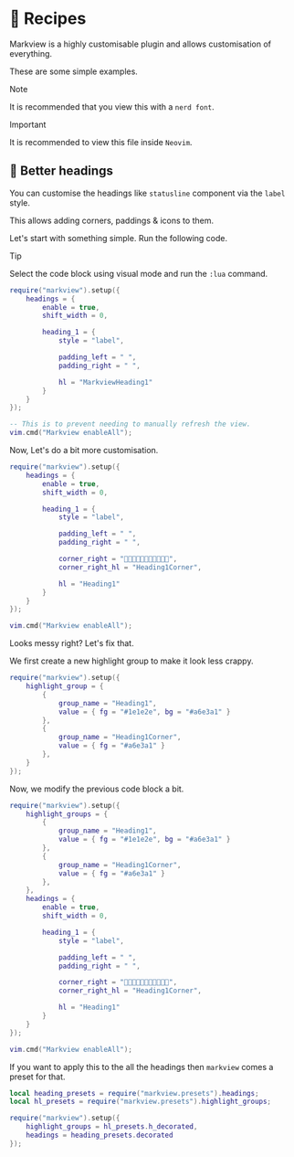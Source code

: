 # 🍰 Recipes

Markview is a highly customisable plugin and allows customisation of everything.

These are some simple examples.

>[!NOTE]
> It is recommended that you view this with a `nerd font`.

>[!Important]
> It is recommended to view this file inside `Neovim`.

## 🔖 Better headings

You can customise the headings like `statusline` component via the `label` style.

This allows adding corners, paddings & icons to them.

Let's start with something simple. Run the following code.

>[!Tip]
> Select the code block using visual mode and run the `:lua` command.

```lua
require("markview").setup({
    headings = {
        enable = true,
        shift_width = 0,

        heading_1 = {
            style = "label",

            padding_left = " ",
            padding_right = " ",

            hl = "MarkviewHeading1"
        }
    }
});

-- This is to prevent needing to manually refresh the view.
vim.cmd("Markview enableAll");
```

Now, Let's do a bit more customisation.

```lua
require("markview").setup({
    headings = {
        enable = true,
        shift_width = 0,

        heading_1 = {
            style = "label",

            padding_left = " ",
            padding_right = " ",

            corner_right = "",
            corner_right_hl = "Heading1Corner",

            hl = "Heading1"
        }
    }
});

vim.cmd("Markview enableAll");
```

Looks messy right? Let's fix that.

We first create a new highlight group to make it look less crappy.

```lua
require("markview").setup({
    highlight_group = {
        {
            group_name = "Heading1",
            value = { fg = "#1e1e2e", bg = "#a6e3a1" }
        },
        {
            group_name = "Heading1Corner",
            value = { fg = "#a6e3a1" }
        },
    }
});
```

Now, we modify the previous code block a bit.

```lua
require("markview").setup({
    highlight_groups = {
        {
            group_name = "Heading1",
            value = { fg = "#1e1e2e", bg = "#a6e3a1" }
        },
        {
            group_name = "Heading1Corner",
            value = { fg = "#a6e3a1" }
        },
    },
    headings = {
        enable = true,
        shift_width = 0,

        heading_1 = {
            style = "label",

            padding_left = " ",
            padding_right = " ",

            corner_right = "",
            corner_right_hl = "Heading1Corner",

            hl = "Heading1"
        }
    }
});

vim.cmd("Markview enableAll");
```

If you want to apply this to the all the headings then `markview` comes a preset for that.

```lua
local heading_presets = require("markview.presets").headings;
local hl_presets = require("markview.presets").highlight_groups;

require("markview").setup({
    highlight_groups = hl_presets.h_decorated,
    headings = heading_presets.decorated
});
```



